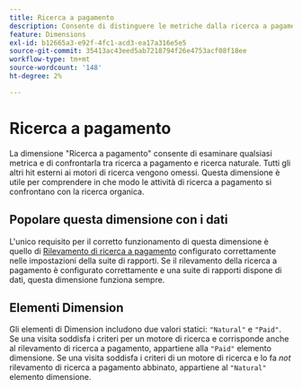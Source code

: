 ```yaml
---
title: Ricerca a pagamento
description: Consente di distinguere le metriche dalla ricerca a pagamento e naturale.
feature: Dimensions
exl-id: b12665a3-e92f-4fc1-acd3-ea17a316e5e5
source-git-commit: 35413ac43eed5ab7218794f26e4753acf08f18ee
workflow-type: tm+mt
source-wordcount: '148'
ht-degree: 2%

---
```


# Ricerca a pagamento

La dimensione &quot;Ricerca a pagamento&quot; consente di esaminare qualsiasi metrica e di confrontarla tra ricerca a pagamento e ricerca naturale. Tutti gli altri hit esterni ai motori di ricerca vengono omessi. Questa dimensione è utile per comprendere in che modo le attività di ricerca a pagamento si confrontano con la ricerca organica.

## Popolare questa dimensione con i dati

L&#39;unico requisito per il corretto funzionamento di questa dimensione è quello di [Rilevamento di ricerca a pagamento](/help/admin/admin/paid-search-detection/paid-search-detection.md) configurato correttamente nelle impostazioni della suite di rapporti. Se il rilevamento della ricerca a pagamento è configurato correttamente e una suite di rapporti dispone di dati, questa dimensione funziona sempre.

## Elementi Dimension

Gli elementi di Dimension includono due valori statici: `"Natural"` e `"Paid"`. Se una visita soddisfa i criteri per un motore di ricerca e corrisponde anche al rilevamento di ricerca a pagamento, appartiene alla `"Paid"` elemento dimensione. Se una visita soddisfa i criteri di un motore di ricerca e lo fa *not* rilevamento di ricerca a pagamento abbinato, appartiene al `"Natural"` elemento dimensione.
